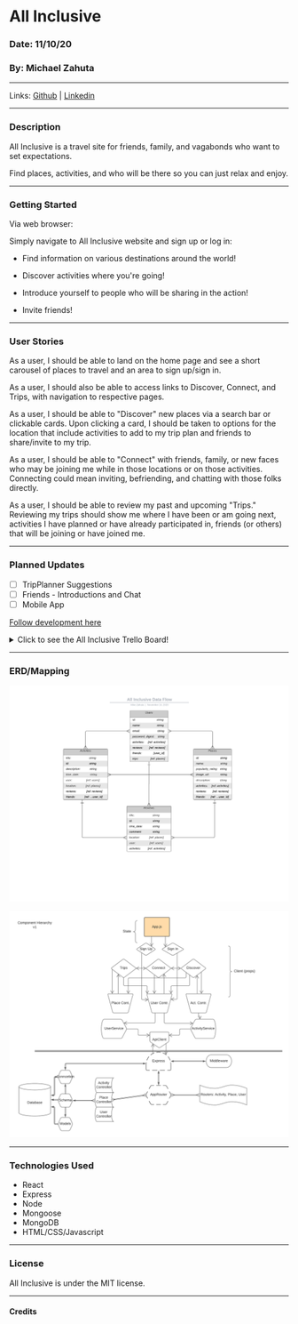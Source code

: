 # All Inclusive
### Date: 11/10/20
### By: Michael Zahuta
***

Links: [Github](https://github.com/MikeyZboy) | [Linkedin](https://www.linkedin.com/in/mikezahuta/)

***
### Description ###

All Inclusive is a travel site for friends, family, and vagabonds who want to set expectations.

Find places, activities, and who will be there so you can just relax and enjoy.

***
### Getting Started ###

Via web browser:

Simply navigate to All Inclusive website and sign up or log in:
 - Find information on various destinations around the world!
  
 - Discover activities where you're going!
  
 - Introduce yourself to people who will be sharing in the action!
  
 - Invite friends!

***
### User Stories ###

As a user, I should be able to land on the home page and see a short carousel of places to travel and an area to sign up/sign in.

As a user, I should also be able to access links to Discover, Connect, and Trips, with navigation to respective pages.

As a user, I should be able to "Discover" new places via a search bar or clickable cards. Upon clicking a card, I should be taken to options for the location that include activities to add to my trip plan and friends to share/invite to my trip.

As a user, I should be able to "Connect" with friends, family, or new faces who may be joining me while in those locations or on those activities. Connecting could mean inviting, befriending, and chatting with those folks directly.

As a user, I should be able to review my past and upcoming "Trips." Reviewing my trips should show me where I have been or am going next, activities I have planned or have already participated in, friends (or others) that will be joining or have joined me.

***
### Planned Updates ###

- [ ] TripPlanner Suggestions
- [ ] Friends - Introductions and Chat
- [ ] Mobile App

[Follow development here](https://trello.com/b/38FfjEM6/allinclusive)

<details>
  <summary>Click to see the All Inclusive Trello Board!</summary>

![All Inclusive](https://trello.com/b/38FfjEM6/allinclusive)
</details>

***
### ERD/Mapping ###

![ERD]('./../All_Inclusive_ERD.png)

![Hierarchy]('./../All%20Inclusive%20Hierarchy.png)



***
### Technologies Used ###

- React
- Express
- Node
- Mongoose
- MongoDB
- HTML/CSS/Javascript
  
***
### License ####

All Inclusive is under the MIT license.

***
#### Credits ####


